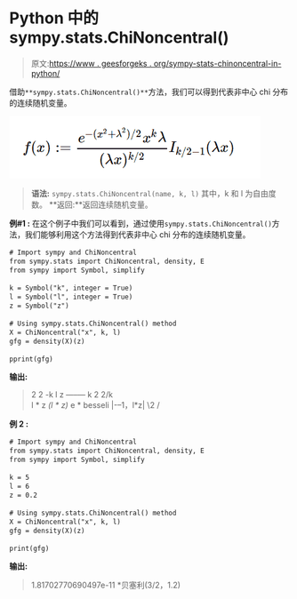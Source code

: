 # Python 中的 sympy.stats.ChiNoncentral()

> 原文:[https://www . geesforgeks . org/sympy-stats-chinoncentral-in-python/](https://www.geeksforgeeks.org/sympy-stats-chinoncentral-in-python/)

借助`**sympy.stats.ChiNoncentral()**`方法，我们可以得到代表非中心 chi 分布的连续随机变量。

![](img/daa545b27d481138e462f8e1979712ef.png)

> **语法:** `sympy.stats.ChiNoncentral(name, k, l)`
> 其中，k 和 l 为自由度数。
> **返回:**返回连续随机变量。

**例#1 :**
在这个例子中我们可以看到，通过使用`sympy.stats.ChiNoncentral()`方法，我们能够利用这个方法得到代表非中心 chi 分布的连续随机变量。

```
# Import sympy and ChiNoncentral
from sympy.stats import ChiNoncentral, density, E
from sympy import Symbol, simplify

k = Symbol("k", integer = True)
l = Symbol("l", integer = True)
z = Symbol("z")

# Using sympy.stats.ChiNoncentral() method
X = ChiNoncentral("x", k, l)
gfg = density(X)(z)

pprint(gfg)
```

**输出:**

> 2 2
> -k l z
> —–—
> k 2 2/k \
> l * z *(l * z)* e * besseli |-–1，l*z|
> \2 /

**例 2 :**

```
# Import sympy and ChiNoncentral
from sympy.stats import ChiNoncentral, density, E
from sympy import Symbol, simplify

k = 5
l = 6
z = 0.2

# Using sympy.stats.ChiNoncentral() method
X = ChiNoncentral("x", k, l)
gfg = density(X)(z)

print(gfg)
```

**输出:**

> 1.81702770690497e-11 *贝塞利(3/2，1.2)
